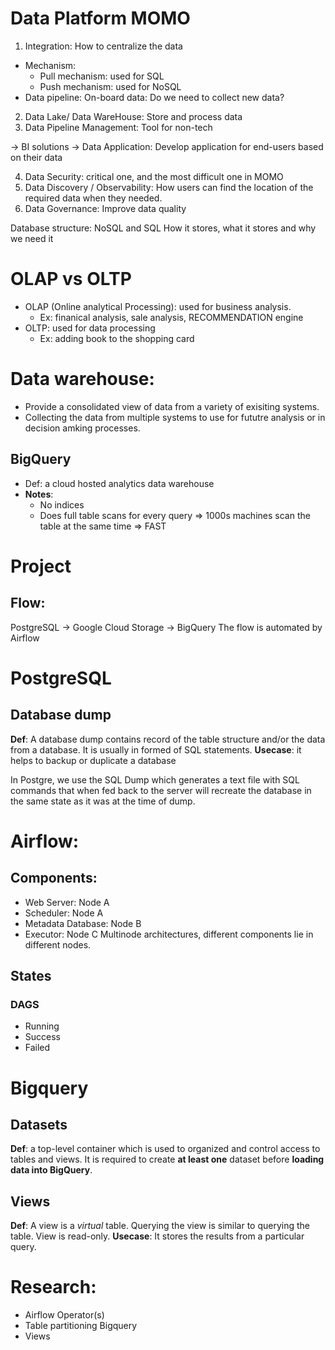 # Data Platform MOMO
1. Integration: How to centralize the data 
- Mechanism:
    - Pull mechanism: used for SQL
    - Push mechanism: used for NoSQL
- Data pipeline:
On-board data: Do we need to collect new data?

2. Data Lake/ Data WareHouse: Store and process data 
3. Data Pipeline Management: Tool for non-tech

-> BI solutions 
-> Data Application: Develop application for end-users based on their data

4. Data Security: critical one, and the most difficult one in MOMO
5. Data Discovery / Observability: How users can find the location of the required data when they needed.
6. Data Governance: Improve data quality

Database structure: NoSQL and SQL
How it stores, what it stores and why we need it

# OLAP vs OLTP
- OLAP (Online analytical Processing): used for business analysis.
    - Ex: finanical analysis, sale analysis, RECOMMENDATION engine
- OLTP: used for data processing
    - Ex: adding book to the shopping card

# Data warehouse:
- Provide a consolidated view of data from a variety of exisiting systems.
- Collecting the data from multiple systems to use for fututre analysis or in decision amking processes.

## BigQuery
- Def: a cloud hosted analytics data warehouse 
- **Notes**:
    - No indices
    - Does full table scans for every query => 1000s machines scan the table at the same time => FAST


# Project
## Flow:
PostgreSQL -> Google Cloud Storage -> BigQuery
The flow is automated by Airflow
# PostgreSQL
## Database dump
**Def**: A database dump contains record of the table structure and/or the data from a database. It is usually in formed of SQL statements.
**Usecase**: it helps to backup or duplicate a database

In Postgre, we use the SQL Dump which generates a text file with SQL commands that when fed back to the server will recreate the database in the same state as it was at the time of dump.

# Airflow:
## Components:
- Web Server: Node A
- Scheduler: Node A
- Metadata Database: Node B
- Executor: Node C
Multinode architectures, different components lie in different nodes.
## States
### DAGS
- Running
- Success
- Failed


# Bigquery
## Datasets
**Def**: a top-level container which is used to organized and control access to tables and views. It is required to create **at least one** dataset before **loading data into BigQuery**.

## Views
**Def**: A view is a *virtual* table. Querying the view is similar to querying the table. View is read-only.
**Usecase**: It stores the results from a particular query. 


# Research:
- Airflow Operator(s)
- Table partitioning Bigquery
- Views


